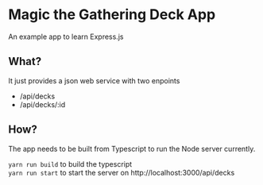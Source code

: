 # Magic the Gathering Deck App
An example app to learn Express.js

## What?
It just provides a json web service with two enpoints

* /api/decks
* /api/decks/:id

## How?
The app needs to be built from Typescript to run the Node server currently.

`yarn run build` to build the typescript  
`yarn run start` to start the server on http://localhost:3000/api/decks